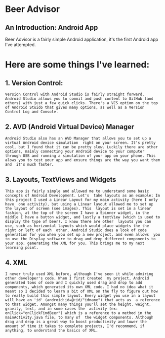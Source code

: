 # Beer Advisor
## An Introduction: Android App

Beer Advisor is a fairly simple Android application, it's the first Android app I've attempted. 

# Here are some things I've learned:

## 1. Version Control: 

`Version Control with Android Studio is fairly straight forward. Android Studio allows you to commit
and push content to GitHub (and others) with just a few quick clicks. There's a VCS option on the top
of Android Stuido that gives many options, as well as a Version Control Log and Console.
`

## 2. AVD (Android Virtual Device) Manager

`Android Studio also has an AVD Manager that allows you to set up a virtual Android device simulation 
right on your screen. It's pretty cool, but I found that it can be pretty slow. Luckily there are other
options, mainly connecting your Android device to your computer through USB and running a simulation of
your app on your phone. This alows you to test your app and ensure things are the way you want them and 
it's much faster. 
`
## 3. Layouts, TextViews and Widgets

`This app is fairly simple and allowed me to understand some basic concepts of Android Development. Let's 
take layouts as an example: In this project I used a Linear Layout for my main activity (here I only have 
one activity), but using a Linear layout allowed me to set up the layout of screen (see images). This 
layout is set in a linear fashion, at the top of the screen I have a Spinner widget, in the middle I have a
button widget, and lastly a textView (which is used to display the type of beer). I know there are other 
layouts you can use, such as horizontal layouts which would place widgets the the right or left of each 
other. Android Studio does a look of code generation for you when you set up a new project, and even allows 
you to use the Display software to drag and drop different components to your app; generating the XML for you.
This brings me to my next learning point. 
`
## 4. XML

`I never truly used XML before, although I've seen it while admiring other developer's code. When I first created 
my project, Android generated tons of code and I quickly used drag and drop to add components, which generated its
own XML code. I had no idea what it meant so I decided to learn a bit of XML on the fly to figure out how to really
build this simple layout. Every widget you use in a layout will have an 'id' (android:id=@+id/"idname") that acts as 
a reference to that widget. Amongst many things you'll set the height, weight, gravity, text, and in some cases the 
activity (ex: onClick="onClickFindBeer") which is a reference to a method in the mainActivity.java file, to many of 
the widget components. Although drag and drop is a great way to boost productivity and lower the amount of time it
takes to complete projects, I'd recommend, if anything, to understand the basics of XML. 
`


